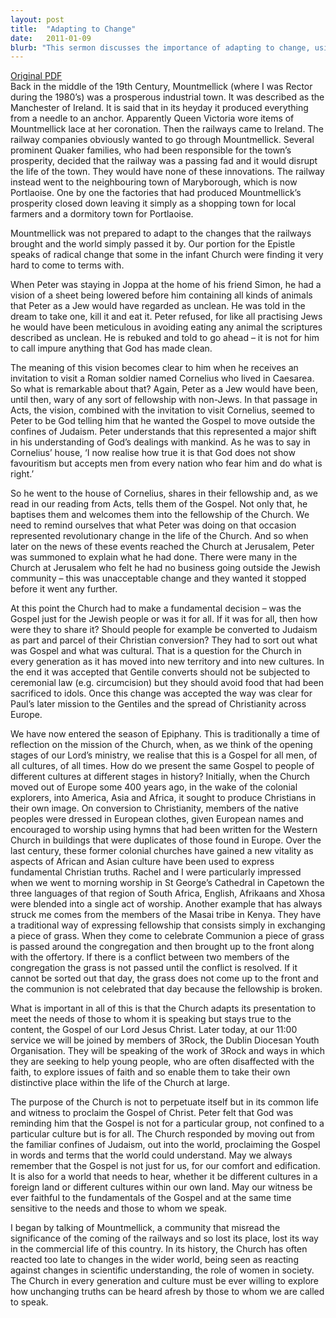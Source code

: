 ```yaml
---
layout: post
title:  "Adapting to Change"
date:   2011-01-09
blurb: "This sermon discusses the importance of adapting to change, using the story of Mountmellick as an example. It emphasizes the need for the Church to adapt its presentation to meet the needs of those to whom it is speaking, while staying true to the content of the Gospel. It also highlights the importance of the Church's mission to proclaim the Gospel to all cultures and times."
---
```

[Original PDF](/assets/pdf/epiphany12011.pdf)    
Back in the middle of the 19th Century, Mountmellick (where I was Rector during the 1980’s) was a prosperous industrial town. It was described as the Manchester of Ireland. It is said that in its heyday it produced everything from a needle to an anchor. Apparently Queen Victoria wore items of Mountmellick lace at her coronation. Then the railways came to Ireland. The railway companies obviously wanted to go through Mountmellick. Several prominent Quaker families, who had been responsible for the town’s prosperity, decided that the railway was a passing fad and it would disrupt the life of the town. They would have none of these innovations. The railway instead went to the neighbouring town of Maryborough, which is now Portlaoise. One by one the factories that had produced Mountmellick’s prosperity closed down leaving it simply as a shopping town for local farmers and a dormitory town for Portlaoise.

Mountmellick was not prepared to adapt to the changes that the railways brought and the world simply passed it by. Our portion for the Epistle speaks of radical change that some in the infant Church were finding it very hard to come to terms with.

When Peter was staying in Joppa at the home of his friend Simon, he had a vision of a sheet being lowered before him containing all kinds of animals that Peter as a Jew would have regarded as unclean. He was told in the dream to take one, kill it and eat it. Peter refused, for like all practising Jews he would have been meticulous in avoiding eating any animal the scriptures described as unclean. He is rebuked and told to go ahead – it is not for him to call impure anything that God has made clean.

The meaning of this vision becomes clear to him when he receives an invitation to visit a Roman soldier named Cornelius who lived in Caesarea. So what is remarkable about that? Again, Peter as a Jew would have been, until then, wary of any sort of fellowship with non-Jews. In that passage in Acts, the vision, combined with the invitation to visit Cornelius, seemed to Peter to be God telling him that he wanted the Gospel to move outside the confines of Judaism. Peter understands that this represented a major shift in his understanding of God’s dealings with mankind. As he was to say in Cornelius’ house, ‘I now realise how true it is that God does not show favouritism but accepts men from every nation who fear him and do what is right.’

So he went to the house of Cornelius, shares in their fellowship and, as we read in our reading from Acts, tells them of the Gospel. Not only that, he baptises them and welcomes them into the fellowship of the Church. We need to remind ourselves that what Peter was doing on that occasion represented revolutionary change in the life of the Church. And so when later on the news of these events reached the Church at Jerusalem, Peter was summoned to explain what he had done. There were many in the Church at Jerusalem who felt he had no business going outside the Jewish community – this was unacceptable change and they wanted it stopped before it went any further.

At this point the Church had to make a fundamental decision – was the Gospel just for the Jewish people or was it for all. If it was for all, then how were they to share it? Should people for example be converted to Judaism as part and parcel of their Christian conversion? They had to sort out what was Gospel and what was cultural. That is a question for the Church in every generation as it has moved into new territory and into new cultures. In the end it was accepted that Gentile converts should not be subjected to ceremonial law (e.g. circumcision) but they should avoid food that had been sacrificed to idols. Once this change was accepted the way was clear for Paul’s later mission to the Gentiles and the spread of Christianity across Europe.

We have now entered the season of Epiphany. This is traditionally a time of reflection on the mission of the Church, when, as we think of the opening stages of our Lord’s ministry, we realise that this is a Gospel for all men, of all cultures, of all times. How do we present the same Gospel to people of different cultures at different stages in history? Initially, when the Church moved out of Europe some 400 years ago, in the wake of the colonial explorers, into America, Asia and Africa, it sought to produce Christians in their own image. On conversion to Christianity, members of the native peoples were dressed in European clothes, given European names and encouraged to worship using hymns that had been written for the Western Church in buildings that were duplicates of those found in Europe. Over the last century, these former colonial churches have gained a new vitality as aspects of African and Asian culture have been used to express fundamental Christian truths. Rachel and I were particularly impressed when we went to morning worship in St George’s Cathedral in Capetown the three languages of that region of South Africa, English, Afrikaans and Xhosa were blended into a single act of worship. Another example that has always struck me comes from the members of the Masai tribe in Kenya. They have a traditional way of expressing fellowship that consists simply in exchanging a piece of grass. When they come to celebrate Communion a piece of grass is passed around the congregation and then brought up to the front along with the offertory. If there is a conflict between two members of the congregation the grass is not passed until the conflict is resolved. If it cannot be sorted out that day, the grass does not come up to the front and the communion is not celebrated that day because the fellowship is broken.

What is important in all of this is that the Church adapts its presentation to meet the needs of those to whom it is speaking but stays true to the content, the Gospel of our Lord Jesus Christ. Later today, at our 11:00 service we will be joined by members of 3Rock, the Dublin Diocesan Youth Organisation. They will be speaking of the work of 3Rock and ways in which they are seeking to help young people, who are often disaffected with the faith, to explore issues of faith and so enable them to take their own distinctive place within the life of the Church at large.

The purpose of the Church is not to perpetuate itself but in its common life and witness to proclaim the Gospel of Christ. Peter felt that God was reminding him that the Gospel is not for a particular group, not confined to a particular culture but is for all. The Church responded by moving out from the familiar confines of Judaism, out into the world, proclaiming the Gospel in words and terms that the world could understand. May we always remember that the Gospel is not just for us, for our comfort and edification. It is also for a world that needs to hear, whether it be different cultures in a foreign land or different cultures within our own land. May our witness be ever faithful to the fundamentals of the Gospel and at the same time sensitive to the needs and those to whom we speak.

I began by talking of Mountmellick, a community that misread the significance of the coming of the railways and so lost its place, lost its way in the commercial life of this country. In its history, the Church has often reacted too late to changes in the wider world, being seen as reacting against changes in scientific understanding, the role of women in society. The Church in every generation and culture must be ever willing to explore how unchanging truths can be heard afresh by those to whom we are called to speak.
